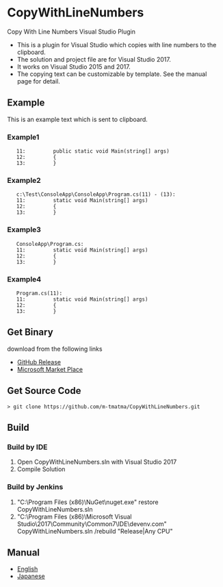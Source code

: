 # CopyWithLineNumbers
Copy With Line Numbers Visual Studio Plugin

* This is a plugin for Visual Studio which copies with line numbers to the clipboard.
* The solution and project file are for Visual Studio 2017.
* It works on Visual Studio 2015 and 2017.
* The copying text can be customizable by template. See the manual page for detail.

## Example

This is an example text which is sent to clipboard.

### Example1

	   11:         public static void Main(string[] args)
	   12:         {
	   13:         }

### Example2

	   c:\Test\ConsoleApp\ConsoleApp\Program.cs(11) - (13):
	   11:         static void Main(string[] args)
	   12:         {
	   13:         }

### Example3

	   ConsoleApp\Program.cs:
	   11:         static void Main(string[] args)
	   12:         {
	   13:         }

### Example4

	   Program.cs(11):
	   11:         static void Main(string[] args)
	   12:         {
	   13:         }


## Get Binary

download from the following links

* [GitHub Release](https://github.com/m-tmatma/CopyWithLineNumbers/releases)
* [Microsoft Market Place](https://marketplace.visualstudio.com/items?itemName=tmatma.CopyWithLineNumbers-18783)

## Get Source Code

	> git clone https://github.com/m-tmatma/CopyWithLineNumbers.git

## Build

### Build by IDE

1. Open CopyWithLineNumbers.sln with Visual Studio 2017
1. Compile Solution

### Build by Jenkins

1. "C:\Program Files (x86)\NuGet\nuget.exe" restore CopyWithLineNumbers.sln
1. "C:\Program Files (x86)\Microsoft Visual Studio\2017\Community\Common7\IDE\devenv.com" CopyWithLineNumbers.sln /rebuild "Release|Any CPU"

## Manual

* [English](https://m-tmatma.github.io/VC/CopyWithLineNumbersManualEN.html)
* [Japanese](https://m-tmatma.github.io/VC/CopyWithLineNumbersManualJP.html)



